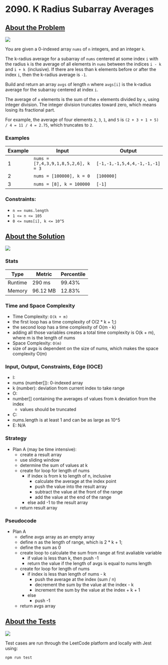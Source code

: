 # 2090. K Radius Subarray Averages

## <a href='https://leetcode.com/problems/k-radius-subarray-averages/'>About the Problem</a>

<img src='https://img.shields.io/badge/LeetCode-FFA116.svg?style=for-the-badge&logo=LeetCode&logoColor=white' />

You are given a 0-indexed array `nums` of `n` integers, and an integer `k`.

The k-radius average for a subarray of `nums` centered at some index `i` with the radius `k` is the average of all elements in `nums` between the indices `i - k` and `i + k `(inclusive). If there are less than k elements before or after the index `i`, then the k-radius average is `-1`.

Build and return an array `avgs` of length `n` where `avgs[i]` is the k-radius average for the subarray centered at index `i`.

The average of `x` elements is the sum of the `x` elements divided by `x`, using integer division. The integer division truncates toward zero, which means losing its fractional part.

For example, the average of four elements `2`, `3`, `1`, and `5` is `(2 + 3 + 1 + 5) / 4 = 11 / 4 = 2.75`, which truncates to `2`.

### Examples

| Example| Input | Output |
| --- | --- | --- |
| 1 | `nums = [7,4,3,9,1,8,5,2,6], k = 3` | `[-1,-1,-1,5,4,4,-1,-1,-1]` |
| 2 | `nums = [100000], k = 0` | `[100000]` |
| 3 | `nums = [8], k = 100000` | `[-1]` |

### Constraints:

- `n == nums.length`
- `1 <= n <= 105`
- `0 <= nums[i], k <= 10^5`

## <a href='./getAverages.js'>About the Solution</a>

<img src='https://img.shields.io/badge/JavaScript-F7DF1E.svg?style=for-the-badge&logo=JavaScript&logoColor=black' />

### Stats
| Type | Metric | Percentile |
| --- | --- | --- |
| Runtime | 290 ms | 99.43% |
| Memory | 96.12 MB | 12.83% |

### Time and Space Complexity
 - Time Complexity: `O(k + m)`
  - the first loop has a time complexity of O(2 * k + 1;)
  - the second loop has a time complexity of O(m - k)
  - adding all those variables creates a total time complexity is O(k + m), where m is the length of nums
 - Space Complexity: `O(m)`
  - size of avgs is dependent on the size of nums, which makes the space complexity O(m)

### Input, Output, Constraints, Edge (IOCE)

 - I:
  - nums (number[]): 0-indexed array
  - k (number): deviation from current index to take range
 - O:
  - number[] containing the averages of values from k deviation from the index
    - values should be truncated
 - C:
  - nums.length is at least 1 and can be as large as 10^5
 - E: N/A

### Strategy
- Plan A (may be time intensive):
  - create a result array
  - use sliding window
  - determine the sum of values at k
  - create for loop for length of nums
    - if index is from k to length of n, inclusive
      - calculate the average at the index point
      - push the value into the result array
      - subtract the value at the front of the range
      - add the value at the end of the range
    - else add -1 to the result array
  - return result array


### Pseudocode
- Plan A
  - define avgs array as an empty array
  - define n as the length of range, which is 2 * k + 1;
  - define the sum as 0
  - create loop to calculate the sum from range at first avaliable variable
    - if value is less than k, then push -1
    - return the value if the length of avgs is equal to nums length
  - create for loop for length of nums
    - if index is less than length of nums - k
      - push the average at the index (sum / n)
      - decrement the sum by the value at the index - k
      - increment the sum by the value at the index + k + 1
    - else
      - push -1
  - return avgs array

## <a href='./getAverages.test.js'>About the Tests</a>

<img src='https://img.shields.io/badge/Jest-C21325.svg?style=for-the-badge&logo=Jest&logoColor=white' />

Test cases are run through the LeetCode platform and locally with Jest using:
```
npm run test
```
